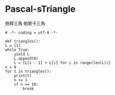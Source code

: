 # Pascal-sTriangle
杨辉三角    帕斯卡三角

    # -*- coding = utf-8 -*-
 
    def triangles():
    L = [1]
    while True:
        yield L
        L.append(0)
        L = [L[i - 1] + L[i] for i in range(len(L))]
    n = 0
    for t in triangles():
        print(t)
        n += 1
        if n == 10:
            break
